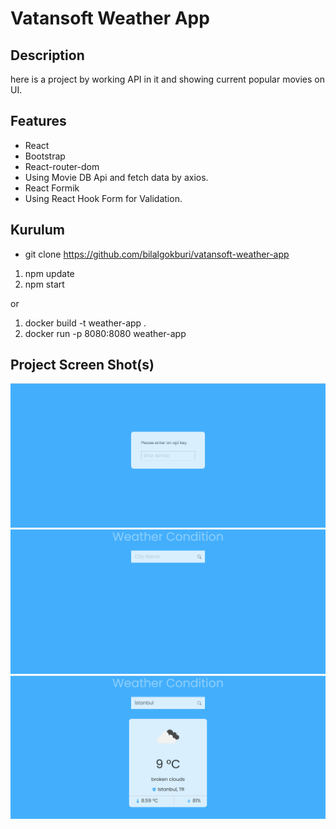 # Vatansoft Weather App

## Description

here is a project by working API in it and showing current popular movies on  UI.  

## Features

- React
- Bootstrap
- React-router-dom
- Using Movie DB Api and fetch data by axios.
- React Formik
- Using React Hook Form for Validation.

## Kurulum
- git clone https://github.com/bilalgokburi/vatansoft-weather-app 
1. npm update 
2. npm start
 
 or

1. docker build -t weather-app .
2. docker run -p 8080:8080 weather-app

## Project Screen Shot(s)

![image-1](./images/image-1.png)
![image-2](./images/image-2.png)
![image-3](./images/image-3.png)


